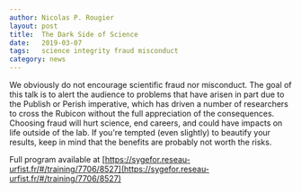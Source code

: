 ```yaml
---
author: Nicolas P. Rougier
layout: post
title:  The Dark Side of Science
date:   2019-03-07
tags:   science integrity fraud misconduct
category: news
---
```


We obviously do not encourage scientific fraud nor misconduct. The goal of this
talk is to alert the audience to problems that have arisen in part due to the
Publish or Perish imperative, which has driven a number of researchers to cross
the Rubicon without the full appreciation of the consequences. Choosing fraud
will hurt science, end careers, and could have impacts on life outside of the
lab. If you're tempted (even slightly) to beautify your results, keep in mind
that the benefits are probably not worth the risks.

Full program available at
[https://sygefor.reseau-urfist.fr/#/training/7706/8527](https://sygefor.reseau-urfist.fr/#/training/7706/8527)
